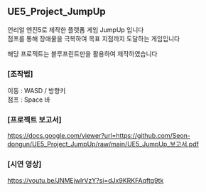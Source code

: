 ## UE5_Project_JumpUp

언리얼 엔진5로 제작한 플랫폼 게임 JumpUp 입니다  
점프를 통해 장애물을 극복하여 목표 지점까지 도달하는 게임입니다 

해당 프로젝트는 블루프린트만을 활용하여 제작하였습니다   


### [조작법]  
이동 : WASD / 방향키  
점프 : Space 바  


### [프로젝트 보고서]
https://docs.google.com/viewer?url=https://github.com/Seon-dongun/UE5_Project_JumpUp/raw/main/UE5_JumpUp_보고서.pdf



### [시연 영상]  
https://youtu.be/JNMEjwlrVzY?si=dJx9KRKFAqftg9tk

